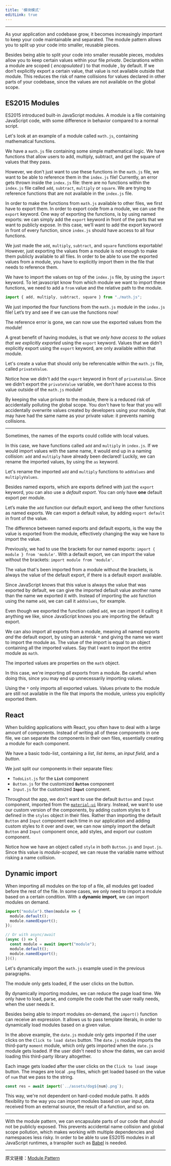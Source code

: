 ```yaml
---
title: '模块模式'
editLink: true
---
```


<script setup>
import ArticleTitle from '../components/ArticleTitle.vue'
import BiliBili from '../components/BiliBili.vue'
import CodePreview from '../components/CodePreview.vue'

const codes = [
  [
    {
      name: 'math.js',
      type: 'js',
      content: `function add(x, y) {
  return x + y;
}
function multiply(x) {
  return x * 2;
}
function subtract(x, y) {
  return x - y;
}
function square(x) {
  return x * x;
}`
    },
    {
      name: 'index.js',
      type: 'js',
      content: `console.log(add(2, 3));
console.log(multiply(2));
console.log(subtract(2, 3));
console.log(square(2));`
    }
  ],
  [
    {
      name: 'math.js',
      type: 'js',
      content: `export function add(x, y) {
  return x + y;
}

export function multiply(x) {
  return x * 2;
}

export function subtract(x, y) {
  return x - y;
}

export function square(x) {
  return x * x;
}`
    }
  ],
  [
    {
      name: 'index.js',
      type: 'js',
      content: `import { add, multiply, subtract, square } from "./math.js";`
    },
    {
      name: 'math.js',
      type: 'js',
      content: `export function add(x, y) {
  return x + y;
}

export function multiply(x) {
  return x * 2;
}

export function subtract(x, y) {
  return x - y;
}

export function square(x) {
  return x * x;
}`
    }
  ],
  [
    {
      name: 'math.js',
      type: 'js',
      content: `export function add(x, y) {
  return x + y;
}

export function multiply(x) {
  return x * 2;
}

export function subtract(x, y) {
  return x - y;
}

export function square(x) {
  return x * x;
}`
    },
    {
      name: 'index.js',
      type: 'js',
      content: `import { add, multiply, subtract, square } from "./math";

console.log(add(2, 3));
console.log(multiply(2));
console.log(subtract(2, 3));
console.log(square(2));`
    }
  ],
  [
    {
      name: 'math.js',
      type: 'js',
      content: `const privateValue = "This is a value private to the module!";

export function add(x, y) {
  return x + y;
}

export function multiply(x) {
  return x * 2;
}

export function subtract(x, y) {
  return x - y;
}

export function square(x) {
  return x * x;
}`
    },
    {
      name: 'index.js',
      type: 'js',
      content: `import { add, multiply, subtract, square } from "./math";`
    }
  ],
  [
    {
      name: 'index.js',
      type: 'js',
      content: `import { add, multiply, subtract, square } from "./math.js";

console.log(privateValue);
/* Error: privateValue is not defined */`
    },
    {
      name: 'math.js',
      type: 'js',
      content: `const privateValue = "This is a value private to the module!";

export function add(x, y) {
  return x + y;
}

export function multiply(x) {
  return x * 2;
}

export function subtract(x, y) {
  return x - y;
}

export function square(x) {
  return x * x;
}`
    }
  ],
  [
    {
      name: 'index.js',
      type: 'js',
      content: `import { add, multiply, subtract, square } from "./math.js";

function add(...args) {
  return args.reduce((acc, cur) => cur + acc);
} /* Error: add has  already been declared */

function multiply(...args) {
  return args.reduce((acc, cur) => cur * acc);
}
/* Error: multiply has already been declared */`
    },
    {
      name: 'math.js',
      type: 'js',
      content: `const privateValue = "This is a value private to the module!";

export function add(x, y) {
  return x + y;
}

export function multiply(x) {
  return x * 2;
}

export function subtract(x, y) {
  return x - y;
}

export function square(x) {
  return x * x;
}`
    }
  ],
  [
    {
      name: 'index.js',
      type: 'js',
      content: `import {
  add as addValues,
  multiply as multiplyValues,
  subtract,
  square
} from "./math.js";

function add(...args) {
  return args.reduce((acc, cur) => cur + acc);
}

function multiply(...args) {
  return args.reduce((acc, cur) => cur * acc);
}

/* From math.js module */
addValues(7, 8);
multiplyValues(8, 9);
subtract(10, 3);
square(3);

/* From index.js file */
add(8, 9, 2, 10);
multiply(8, 9, 2, 10);`
    },
    {
      name: 'math.js',
      type: 'js',
      content: `const privateValue = "This is a value private to the module!";

export function add(x, y) {
  return x + y;
}

export function multiply(x) {
  return x * 2;
}

export function subtract(x, y) {
  return x - y;
}

export function square(x) {
  return x * x;
}`
    }
  ],
  [
    {
      name: 'index.js',
      type: 'js',
      content: `import {
  add as addValues,
  multiply as multiplyValues,
  subtract,
  square
} from "./math.js";

function add(...args) {
  return args.reduce((acc, cur) => cur + acc);
}

function multiply(...args) {
  return args.reduce((acc, cur) => cur * acc);
}

/* From math.js module */
addValues(7, 8);
multiplyValues(8, 9);
subtract(10, 3);
square(3);

/* From index.js file */
add(8, 9, 2, 10);
multiply(8, 9, 2, 10);`
    },
    {
      name: 'math.js',
      type: 'js',
      content: `export default function add(x, y) {
  return x + y;
}

export function multiply(x) {
  return x * 2;
}

export function subtract(x, y) {
  return x - y;
}

export function square(x) {
  return x * x;
}`
    }
  ],
  [
    {
      name: 'index.js',
      type: 'js',
      content: `import add, { multiply, subtract, square } from "./math.js";

add(7, 8);
multiply(8, 9);
subtract(10, 3);
square(3);`
    },
    {
      name: 'math.js',
      type: 'js',
      content: `export default function add(x, y) {
  return x + y;
}

export function multiply(x) {
  return x * 2;
}

export function subtract(x, y) {
  return x - y;
}

export function square(x) {
  return x * x;
}`
    }
  ],
  [
    {
      name: 'index.js',
      type: 'js',
      content: `import addValues, { multiply, subtract, square } from "./math.js";

addValues(7, 8);
multiply(8, 9);
subtract(10, 3);
square(3);`
    },
    {
      name: 'math.js',
      type: 'js',
      content: `export default function add(x, y) {
  return x + y;
}

export function multiply(x) {
  return x * 2;
}

export function subtract(x, y) {
  return x - y;
}

export function square(x) {
  return x * x;
}`
    }
  ],
  [
    {
      name: 'index.js',
      type: 'js',
      content: `import * as math from "./math.js";`
    },
    {
      name: 'math.js',
      type: 'js',
      content: `export default function add(x, y) {
  return x + y;
}

export function multiply(x) {
  return x * 2;
}

export function subtract(x, y) {
  return x - y;
}

export function square(x) {
  return x * x;
}`
    }
  ],
  [
    {
      name: 'index.js',
      type: 'js',
      content: `import * as math from "./math.js";

math.default(7, 8);
math.multiply(8, 9);
math.subtract(10, 3);
math.square(3);`
    },
    {
      name: 'math.js',
      type: 'js',
      content: `export default function add(x, y) {
  return x + y;
}

export function multiply(x) {
  return x * 2;
}

export function subtract(x, y) {
  return x - y;
}

export function square(x) {
  return x * x;
}`
    }
  ],
  [
    {
      name: 'index.js',
      type: 'js',
      content: `import React from "react";
import { render } from "react-dom";

import { TodoList } from "./components/TodoList";
import "./styles.css";

render(
  <div className="App">
    <TodoList />
  </div>,
  document.getElementById("root")
);`
    },
    {
      name: 'Button.js',
      type: 'js',
      content: `import React from "react";
import Button from "@material-ui/core/Button";

const style = {
  root: {
    borderRadius: 3,
    border: 0,
    color: "white",
    margin: "0 20px"
  },
  primary: {
    background: "linear-gradient(45deg, #FE6B8B 30%, #FF8E53 90%)"
  },
  secondary: {
    background: "linear-gradient(45deg, #2196f3 30%, #21cbf3 90%)"
  }
};

export default function CustomButton(props) {
  return (
    <Button {...props} style={{ ...style.root, ...style[props.color] }}>
      {props.children}
    </Button>
  );
}
`
    },
    {
      name: 'Input.js',
      type: 'js',
      content: `import React from "react";
import Input from "@material-ui/core/Input";

const style = {
  root: { padding: "5px", backgroundColor: "#434343", color: "#fff" }
};

export default function CustomInput(props, { variant = "standard" }) {
  return (
    <Input
      style={style.root}
      {...props}
      variant={variant}
      placeholder="Type..."
    />
  );
}
`
    },
    {
      name: 'TodoList.js',
      type: 'js',
      content: `import React, { useState } from "react";
import { List, ListItem, ListItemText } from "@material-ui/core";

import Input from "./Input";
import Button from "./Button";

function InputRow({ addTodoItem }) {
  const [input, setInput] = useState("");

  function addTodo() {
    addTodoItem(input);
    setInput("");
  }

  return (
    <form>
      <Input value={input} onChange={(e) => setInput(e.target.value)} />
      <Button onClick={addTodo} color="primary" variant="outlined">
        Add Item
      </Button>
    </form>
  );
}

export function TodoList() {
  const [todos, setTodos] = useState(["Improve JS skills 💪", "Pet dog 🐶"]);

  function addTodoItem(todo) {
    todo.length && setTodos([...todos, todo]);
  }

  function removeTodoItem(i) {
    todos.splice(i, 1);
    setTodos([...todos]);
  }

  return (
    <div className="todo-list">
      <h1>Todo Items</h1>
      <InputRow addTodoItem={addTodoItem} />
      <List>
        {todos.map((todo, i) => (
          <ListItem key={\`\${todo}-\${i}\`}>
            <ListItemText>{todo}</ListItemText>
            <Button color="secondary" onClick={() => removeTodoItem(i)}>
              Remove
            </Button>
          </ListItem>
        ))}
      </List>
    </div>
  );
}
`
    }
  ],
  [
    {
      name: 'index.js',
      type: 'js',
      content: `import React from "react";
import { render } from "react-dom";

import { TodoList } from "./components/TodoList";
import "./styles.css";

render(
  <div className="App">
    <TodoList />
  </div>,
  document.getElementById("root")
);`
    },
    {
      name: 'Button.js',
      type: 'js',
      content: `import React from "react";
import Button from "@material-ui/core/Button";

const style = {
  root: {
    borderRadius: 3,
    border: 0,
    color: "white",
    margin: "0 20px"
  },
  primary: {
    background: "linear-gradient(45deg, #FE6B8B 30%, #FF8E53 90%)"
  },
  secondary: {
    background: "linear-gradient(45deg, #2196f3 30%, #21cbf3 90%)"
  }
};

export default function CustomButton(props) {
  return (
    <Button {...props} style={{ ...style.root, ...style[props.color] }}>
      {props.children}
    </Button>
  );
}
`
    },
    {
      name: 'Input.js',
      type: 'js',
      content: `import React from "react";
import Input from "@material-ui/core/Input";

const style = {
  root: { padding: "5px", backgroundColor: "#434343", color: "#fff" }
};

export default function CustomInput(props, { variant = "standard" }) {
  return (
    <Input
      style={style.root}
      {...props}
      variant={variant}
      placeholder="Type..."
    />
  );
}
`
    },
    {
      name: 'TodoList.js',
      type: 'js',
      content: `import React, { useState } from "react";
import { List, ListItem, ListItemText } from "@material-ui/core";

import Input from "./Input";
import Button from "./Button";

function InputRow({ addTodoItem }) {
  const [input, setInput] = useState("");

  function addTodo() {
    addTodoItem(input);
    setInput("");
  }

  return (
    <form>
      <Input value={input} onChange={(e) => setInput(e.target.value)} />
      <Button onClick={addTodo} color="primary" variant="outlined">
        Add Item
      </Button>
    </form>
  );
}

export function TodoList() {
  const [todos, setTodos] = useState(["Improve JS skills 💪", "Pet dog 🐶"]);

  function addTodoItem(todo) {
    todo.length && setTodos([...todos, todo]);
  }

  function removeTodoItem(i) {
    todos.splice(i, 1);
    setTodos([...todos]);
  }

  return (
    <div className="todo-list">
      <h1>Todo Items</h1>
      <InputRow addTodoItem={addTodoItem} />
      <List>
        {todos.map((todo, i) => (
          <ListItem key={\`\${todo}-\${i}\`}>
            <ListItemText>{todo}</ListItemText>
            <Button color="secondary" onClick={() => removeTodoItem(i)}>
              Remove
            </Button>
          </ListItem>
        ))}
      </List>
    </div>
  );
}
`
    }
  ],
  [
    {
      name: 'index.js',
      type: 'js',
      content: `const button = document.getElementById("btn");

button.addEventListener("click", () => {
  import("./math.js").then((module) => {
    console.log("Add: ", module.add(1, 2));
    console.log("Multiply: ", module.multiply(3, 2));

    const button = document.getElementById("btn");
    button.innerHTML = "Check the console";
  });
});

/*************************** */
/**** Or with async/await ****/
/*************************** */
// button.addEventListener("click", async () => {
//   const module = await import("./math.js");
//   console.log("Add: ", module.add(1, 2));
//   console.log("Multiply: ", module.multiply(3, 2));
// });`
    },
    {
      name: 'math.js',
      type: 'js',
      content: `export function add(x, y) {
  return x + y;
}
export function multiply(x) {
  return x * 2;
}
export function subtract(x, y) {
  return x - y;
}
export function square(x) {
  return x * x;
}`
    }
  ],
]
</script>

<article-title title="模块模式" sub="将代码拆分得更小的并可重用" />

---

As your application and codebase grow, it becomes increasingly important to keep your code maintainable and separated. The module pattern allows you to split up your code into smaller, reusable pieces.

Besides being able to split your code into smaller reusable pieces, modules allow you to keep certain values within your file *private*. Declarations within a module are scoped ( *encapsulated* ) to that module , by default. If we don’t explicitly export a certain value, that value is not available outside that module. This reduces the risk of name collisions for values declared in other parts of your codebase, since the values are not available on the global scope.

## ES2015 Modules

ES2015 introduced built-in JavaScript modules. A module is a file containing JavaScript code, with some difference in behavior compared to a normal script.

Let's look at an example of a module called `math.js`, containing mathematical functions.

<code-preview
  :code="codes[0]"
  preview="https://codesandbox.io/embed/design-patterns10-44n1k?expanddevtools=1&view=preview&hidenavigation=1&theme=darkcodemirror=1&runonclick=1"
/>

We have a `math.js` file containing some simple mathematical logic. We have functions that allow users to add, multiply, subtract, and get the square of values that they pass.

However, we don’t just want to use these functions in the `math.js` file, we want to be able to reference them in the `index.js` file! Currently, an error gets thrown inside the `index.js` file: there are no functions within the `index.js` file called `add`, `subtract`, `multiply` or `square`. We are trying to reference functions that are not available in the `index.js` file.

In order to make the functions from `math.js` available to other files, we first have to export them. In order to export code from a module, we can use the `export` keyword. One way of exporting the functions, is by using named exports: we can simply add the `export` keyword in front of the parts that we want to publicly expose. In this case, we’ll want to add the export keyword in front of every function, since `index.js` should have access to all four functions.

<code-preview
  :code="codes[1]"
  preview=""
/>

We just made the `add`, `multiply`, `subtract`, and `square` functions exportable! However, just exporting the values from a module is not enough to make them publicly available to all files. In order to be able to use the exported values from a module, you have to explicitly import them in the file that needs to reference them.

We have to import the values on top of the `index.js` file, by using the `import` keyword. To let javascript know from which module we want to import these functions, we need to add a `from` value and the relative path to the module.

```javascript
import { add, multiply, subtract, square } from "./math.js";
```

<code-preview
  :code="codes[2]"
  preview=""
/>

We just imported the four functions from the `math.js` module in the `index.js` file! Let’s try and see if we can use the functions now!

<code-preview
  :code="codes[3]"
  preview="https://codesandbox.io/embed/holy-cookies-7t2cp?expanddevtools=1&view=preview&hidenavigation=1&theme=darkcodemirror=1&runonclick=1"
/>

The reference error is gone, we can now use the exported values from the module!

A great benefit of having modules, is that we *only have access to the values that we explicitly exported* using the `export` keyword. Values that we didn't explicitly export using the `export` keyword, are only available within that module.

Let's create a value that should only be referencable within the `math.js` file, called `privateValue`.

<code-preview
  :code="codes[4]"
  preview=""
/>

Notice how we didn't add the `export` keyword in front of `privateValue`. Since we didn’t export the `privateValue` variable, we don’t have access to this value outside of the `math.js` module!

<code-preview
  :code="codes[5]"
  preview=""
/>

By keeping the value private to the module, there is a reduced risk of accidentally polluting the global scope. You don't have to fear that you will accidentally overwrite values created by developers using your module, that may have had the same name as your private value: it prevents naming collisions.

---

Sometimes, the names of the exports could collide with local values.

<code-preview
  :code="codes[6]"
  preview=""
/>

In this case, we have functions called `add` and `multiply` in `index.js`. If we would import values with the same name, it would end up in a naming collision: `add` and `multiply` have already been declared! Luckily, we can rename the imported values, by using the `as` keyword.

Let's rename the imported `add` and `multiply` functions to `addValues` and `multiplyValues`.

<code-preview
  :code="codes[7]"
  preview=""
/>

Besides named exports, which are exports defined with just the `export` keyword, you can also use a *default export*. You can only have **one** default export per module.

Let’s make the `add` function our default export, and keep the other functions as named exports. We can export a default value, by adding `export default` in front of the value.

<code-preview
  :code="codes[8]"
  preview=""
/>

The difference between named exports and default exports, is the way the value is exported from the module, effectively changing the way we have to import the value.

Previously, we had to use the brackets for our named exports: `import { module } from 'module'`. With a default export, we can import the value without the brackets: `import module from 'module'`.

<code-preview
  :code="codes[9]"
  preview=""
/>

The value that's been imported from a module without the brackets, is always the value of the default export, if there is a default export available.

Since JavaScript knows that this value is always the value that was exported by default, we can give the imported default value another name than the name we exported it with. Instead of importing the `add` function using the name `add`, we can call it `addValues`, for example.

<code-preview
  :code="codes[10]"
  preview=""
/>

Even though we exported the function called `add`, we can import it calling it anything we like, since JavaScript knows you are importing the default export.

We can also import all exports from a module, meaning all named exports *and* the default export, by using an asterisk `*` and giving the name we want to import the module as. The value of the import is equal to an object containing all the imported values. Say that I want to import the entire module as `math`.

<code-preview
  :code="codes[11]"
  preview=""
/>

The imported values are properties on the `math` object.

<code-preview
  :code="codes[12]"
  preview=""
/>

In this case, we're importing *all* exports from a module. Be careful when doing this, since you may end up unnecessarily importing values.

Using the `*` only imports all exported values. Values private to the module are still not available in the file that imports the module, unless you explicitly exported them.

## React

When building applications with React, you often have to deal with a large amount of components. Instead of writing all of these components in one file, we can separate the components in their own files, essentially creating a module for each component.

We have a basic todo-list, containing a *list*, *list items*, an *input field*, and a *button*.

<code-preview
  :code="codes[13]"
  preview="https://codesandbox.io/embed/heuristic-brattain-ipcyb?expanddevtools=0&view=preview&hidenavigation=1&theme=darkcodemirror=1&runonclick=1"
/>

We just split our components in their separate files:

- `TodoList.js` for the **`List`** component
- `Button.js` for the customized **`Button`** component
- `Input.js` for the customized **`Input`** component.

Throughout the app, we don't want to use the default `Button` and `Input` component, imported from the [`material-ui`](https://material-ui.com/) library. Instead, we want to use our custom version of the components, by adding custom styles to it defined in the `styles` object in their files. Rather than importing the default `Button` and `Input` component each time in our application and adding custom styles to it over and over, we can now simply import the default `Button` and `Input` component once, add styles, and export our custom component.

<code-preview
  :code="codes[14]"
  preview="https://codesandbox.io/embed/design-patterns12-ipcyb?expanddevtools=0&view=preview&hidenavigation=1&theme=darkcodemirror=1&runonclick=1"
/>

Notice how we have an object called `style` in both `Button.js` and `Input.js`. Since this value is *module-scoped*, we can reuse the variable name without risking a name collision.

## Dynamic import

When importing all modules on the top of a file, all modules get loaded before the rest of the file. In some cases, we only need to import a module based on a certain condition. With a **dynamic import**, we can import modules on demand.

```javascript
import("module").then(module => {
  module.default();
  module.namedExport();
});

// Or with async/await
(async () => {
  const module = await import("module");
  module.default();
  module.namedExport();
})();
```

Let's dynamically import the `math.js` example used in the previous paragraphs.

The module only gets loaded, if the user clicks on the button.

<code-preview
  :code="codes[15]"
  preview="https://codesandbox.io/embed/green-sound-j60fl?expanddevtools=0&view=preview&hidenavigation=1&theme=darkcodemirror=1&runonclick=1"
/>

By dynamically importing modules, we can reduce the page load time. We only have to <span class="pink">load</span>, <span class="pink" title="Converting an HTML source into DOM nodes, and generating an AST.">parse</span>, and <span class="pink" title="Converting JavaScript into native machine code.">compile</span> the code that the user really needs, when the user needs it.

Besides being able to import modules on-demand, the `import()` function can receive an expression. It allows us to pass template literals, in order to dynamically load modules based on a given value.

In the above example, the `date.js` module only gets imported if the user clicks on the `Click to load dates` button. The `date.js` module imports the third-party `moment` module, which only gets imported when the `date.js` module gets loaded. If the user didn't need to show the dates, we can avoid loading this third-party library altogether.

Each image gets loaded after the user clicks on the `Click to load image` button. The images are local `.png` files, which get loaded based on the value of `num` that we pass to the string.

```javascript
const res = await import(`../assets/dog${num}.png`);
```

This way, we're not dependent on hard-coded module paths. It adds flexibility to the way you can import modules based on user input, data received from an external source, the result of a function, and so on.

---

With the module pattern, we can encapsulate parts of our code that should not be publicly exposed. This prevents accidental name collision and global scope pollution, which makes working with multiple dependencies and namespaces less risky. In order to be able to use ES2015 modules in all JavaScript runtimes, a transpiler such as [Babel](https://babeljs.io/) is needed.

---

原文链接：[Module Pattern](https://www.patterns.dev/posts/module-pattern/)
